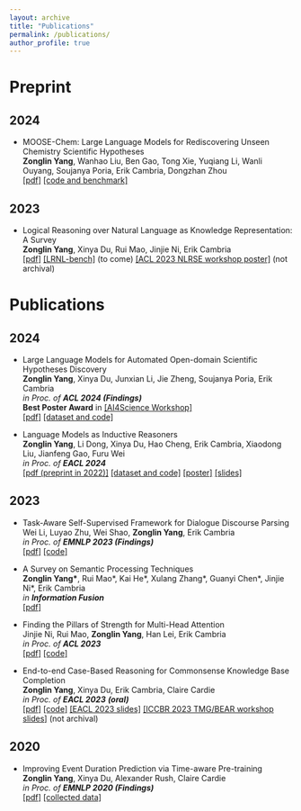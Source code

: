 ```yaml
---
layout: archive
title: "Publications"
permalink: /publications/
author_profile: true
---
```


# Preprint
## 2024
* MOOSE-Chem: Large Language Models for Rediscovering Unseen Chemistry Scientific Hypotheses  
**Zonglin Yang**, Wanhao Liu, Ben Gao, Tong Xie, Yuqiang Li, Wanli Ouyang, Soujanya Poria, Erik Cambria, Dongzhan Zhou  
[[pdf]](https://arxiv.org/abs/2410.07076) [[code and benchmark]](https://github.com/ZonglinY/MOOSE-Chem.git)

## 2023 
* Logical Reasoning over Natural Language as Knowledge Representation: A Survey  
  **Zonglin Yang**, Xinya Du, Rui Mao, Jinjie Ni, Erik Cambria  
  [[pdf]](https://arxiv.org/pdf/2303.12023.pdf) [[LRNL-bench]](https://github.com/ZonglinY/LRNL-bench) (to come) [[ACL 2023 NLRSE workshop poster]](https://github.com/ZonglinY/ZonglinY.github.io/blob/master/_data/_Poster__Logical_Reasoning_over_Natural_Language_as_Knowledge_Representation__A_Survey.pdf) (not archival)  
  

# Publications

## 2024
* Large Language Models for Automated Open-domain Scientific Hypotheses Discovery   
  **Zonglin Yang**, Xinya Du, Junxian Li, Jie Zheng, Soujanya Poria, Erik Cambria  
  *in Proc. of **ACL 2024 (Findings)***  
  **Best Poster Award** in [[AI4Science Workshop]](https://ai4sciencecommunity.github.io/icml24/award.html)  
  [[pdf]](https://arxiv.org/pdf/2309.02726.pdf) [[dataset and code]](https://github.com/ZonglinY/MOOSE)  
  

  
* Language Models as Inductive Reasoners  
  **Zonglin Yang**, Li Dong, Xinya Du, Hao Cheng, Erik Cambria, Xiaodong Liu, Jianfeng Gao, Furu Wei  
  *in Proc. of **EACL 2024***   
  [[pdf (preprint in 2022)]](https://aclanthology.org/2024.eacl-long.13/) [[dataset and code]](https://github.com/ZonglinY/Inductive_Reasoning) [[poster]](https://github.com/ZonglinY/ZonglinY.github.io/blob/master/_data/_EACL_2024_poster__Language_Models_as_Inductive_Reasoners.pdf) [[slides]](https://github.com/ZonglinY/ZonglinY.github.io/blob/master/_data/EACL%202024%20Language%20Models%20as%20Inductive%20Reasoners.pptx)  
  

## 2023
* Task-Aware Self-Supervised Framework for Dialogue Discourse Parsing  
  Wei Li, Luyao Zhu, Wei Shao, **Zonglin Yang**, Erik Cambria  
  *in Proc. of **EMNLP 2023 (Findings)***  
  [[pdf]](https://sentic.net/task-aware-self-supervised-dialogue-discourse-parsing.pdf) [[code]](https://github.com/senticnet/DialogDP)

* A Survey on Semantic Processing Techniques  
  **Zonglin Yang\***, Rui Mao\*, Kai He\*, Xulang Zhang\*, Guanyi Chen\*, Jinjie Ni\*, Erik Cambria  
  *in **Information Fusion***  
  [[pdf]](https://arxiv.org/pdf/2310.18345.pdf)
  
* Finding the Pillars of Strength for Multi-Head Attention  
  Jinjie Ni, Rui Mao, **Zonglin Yang**, Han Lei, Erik Cambria  
  *in Proc. of **ACL 2023***  
  [[pdf]](https://arxiv.org/pdf/2305.14380.pdf) [[code]](https://github.com/Psycoy/ACL-2023-Grouped-Head-Attention)

* End-to-end Case-Based Reasoning for Commonsense Knowledge Base Completion  
  **Zonglin Yang**, Xinya Du, Erik Cambria, Claire Cardie  
  *in Proc. of **EACL 2023** **(oral)***  
  [[pdf]](https://aclanthology.org/2023.eacl-main.255.pdf) [[code]](https://github.com/ZonglinY/ECBRF_Case_Based_Reasoning_with_PLM) [[EACL 2023 slides]](https://github.com/ZonglinY/ZonglinY.github.io/blob/master/_data/EACL%20presentation.pptx) [[ICCBR 2023 TMG/BEAR workshop slides]](https://github.com/ZonglinY/ZonglinY.github.io/blob/master/_data/ICCBR_workshop_ECBRF.pptx) (not archival)

  
## 2020
* Improving Event Duration Prediction via Time-aware Pre-training  
  **Zonglin Yang**, Xinya Du, Alexander Rush, Claire Cardie  
  *in Proc. of **EMNLP 2020 (Findings)***  
  [[pdf]](https://aclanthology.org/2020.findings-emnlp.302.pdf) [[collected data]](https://github.com/ZonglinY/Improving-Event-Duration-Prediction-via-Time-aware-Pre-training)
  
  


